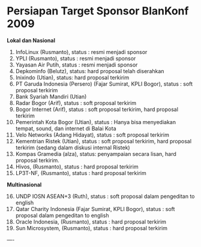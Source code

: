 # Persiapan Target Sponsor BlanKonf 2009

**Lokal dan Nasional**

1. InfoLinux (Rusmanto), status : resmi menjadi sponsor 
2. YPLI (Rusmanto), status : resmi menjadi sponsor 
3. Yayasan Air Putih, status : resmi menjadi sponsor 
4. Depkominfo (Belutz), status: hard proposal telah diserahkan 
5. Inixindo (Utian), status: hard proposal terkirim 
6. PT Garuda Indonesia (Persero) (Fajar Sumirat, KPLI Bogor), status : soft proposal terkirim 
7. Bank Syariah Mandiri (Utian) 
8. Radar Bogor (Arif), status : soft proposal terkirim 
9. Bogor Internet (Arif), status : soft proposal terkirim, hard proposal terkirim 
10. Pemerintah Kota Bogor (Utian), status : Hanya bisa menyediakan tempat, sound, dan internet di Balai Kota 
11. Velo Networks (Adang Hidayat), status : soft proposal terkirim 
12. Kementrian Ristek (Utian), status : soft proposal terkirim, hard proposal terkirim (sedang dalam diskusi internal Ristek) 
13. Kompas Gramedia (alza), status: penyampaian secara lisan, hard proposal terkirim. 
14. Hivos, (Rusmanto), status : hard proposal terkirim 
15. LP3T-NF, (Rusmanto), status : hard proposal terkirim 





**Multinasional**

16. UNDP IOSN ASEAN+3 (Ruth), status : soft proposal dalam pengeditan to english 
17. Qatar Charity Indonesia (Fajar Sumirat, KPLI Bogor), status : soft proposal dalam pengeditan to english 
18. Oracle Indonesia, (Rusmanto), status : hard proposal terkirim 
19. Sun Microsystem, (Rusmanto), status : hard proposal terkirim 


—-
 



